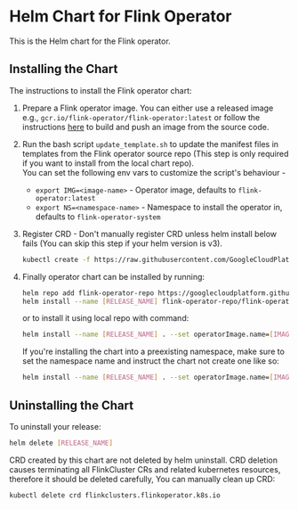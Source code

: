 # Helm Chart for Flink Operator

This is the Helm chart for the Flink operator.

## Installing the Chart

The instructions to install the Flink operator chart:

1. Prepare a Flink operator image. You can either use a released image e.g., `gcr.io/flink-operator/flink-operator:latest` or follow the instructions [here](https://github.com/GoogleCloudPlatform/flink-on-k8s-operator/blob/master/docs/developer_guide.md#build-and-push-docker-image) to build and push an image from the source code.

2. Run the bash script `update_template.sh` to update the manifest files in templates from the Flink operator source repo (This step is only required if you want to install from the local chart repo).  
    You can set the following env vars to customize the script's behaviour -
    * `export IMG=<image-name>` - Operator image, defaults to `flink-operator:latest`
    * `export NS=<namespace-name>` - Namespace to install the operator in, defaults to `flink-operator-system`

3. Register CRD - Don't manually register CRD unless helm install below fails (You can skip this step if your helm version is v3).

    ```bash
   kubectl create -f https://raw.githubusercontent.com/GoogleCloudPlatform/flink-on-k8s-operator/master/config/crd/bases/flinkoperator.k8s.io_flinkclusters.yaml
   ```

4. Finally operator chart can be installed by running:

	```bash
	helm repo add flink-operator-repo https://googlecloudplatform.github.io/flink-on-k8s-operator/
	helm install --name [RELEASE_NAME] flink-operator-repo/flink-operator --set operatorImage.name=[IMAGE_NAME]
	```
    or to install it using local repo with command:

    ```bash
    helm install --name [RELEASE_NAME] . --set operatorImage.name=[IMAGE_NAME]
    ```

    If you're installing the chart into a preexisting namespace, make sure to set the namespace name and instruct the chart not create one like so:  

    ```bash
    helm install --name [RELEASE_NAME] . --set operatorImage.name=[IMAGE_NAME],flinkOperatorNamespace.name=[NAMESPACE_NAME]
    ```
## Uninstalling the Chart

To uninstall your release:

  ```bash
  helm delete [RELEASE_NAME]
  ```

CRD created by this chart are not deleted by helm uninstall. CRD deletion causes terminating all FlinkCluster CRs and related kubernetes resources, therefore it should be deleted carefully, You can manually clean up CRD:

  ```bash
  kubectl delete crd flinkclusters.flinkoperator.k8s.io
  ```
